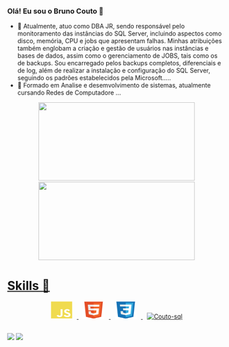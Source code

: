 ### Olá! Eu sou o Bruno Couto 👋

- 🔭 Atualmente, atuo como DBA JR, sendo responsável pelo monitoramento das instâncias do SQL Server, incluindo aspectos como disco, memória, CPU e jobs que apresentam falhas. Minhas atribuições também englobam a criação e gestão de usuários nas instâncias e bases de dados, assim como o gerenciamento de JOBS, tais como os de backups. Sou encarregado pelos backups completos, diferenciais e de log, além de realizar a instalação e configuração do SQL Server, seguindo os padrões estabelecidos pela Microsoft.....
- 🌱 Formado em Analise e desemvolvimento de sistemas, atualmente cursando Redes de Computadore ...
 <div align="center"/>
    <a href="https://github.com/Bcouto19">
    <img  height="180em" width="360em" src="https://github-readme-stats.vercel.app/api?username=Bcouto19&show_icons=true&theme=dark&include_all_commits=true&count_private=true"/>
    <img  height="180em" width="360em" src="https://github-readme-stats.vercel.app/api/top-langs/?username=Bcouto19&layout=compact&langs_count=7&theme=dark"/>
</div>

# Skills 🤹

<div align="center">
  <img src="https://raw.githubusercontent.com/devicons/devicon/master/icons/javascript/javascript-plain.svg" alt="Couto-Js" height="40" width="50" style="margin: 0 10px;">
  <img src="https://raw.githubusercontent.com/devicons/devicon/master/icons/html5/html5-original.svg" alt="Couto-HTML" height="40" width="50" style="margin: 0 10px;">
  <img src="https://raw.githubusercontent.com/devicons/devicon/master/icons/css3/css3-original.svg" alt="Couto-CSS" height="40" width="50" style="margin: 0 10px;">
  <img src="https://cdn.jsdelivr.net/gh/devicons/devicon@latest/icons/microsoftsqlserver/microsoftsqlserver-original-wordmark.svg" alt="Couto-sql" height="40" width="50" style="margin: 0 10px;">
</div>






##

<div>
  <a href = "mailto:brunocouto0405@gmail.com.com"><img src="https://img.shields.io/badge/-Gmail-%23333?style=for-the-badge&logo=gmail&logoColor=white" target="_blank"></a>
  <a href="https://www.linkedin.com/in/bruno-couto-7521a4220/" target="_blank"><img src="https://img.shields.io/badge/-LinkedIn-%230077B5?style=for-the-badge&logo=linkedin&logoColor=white" target="_blank"></a> 
</div>
  
